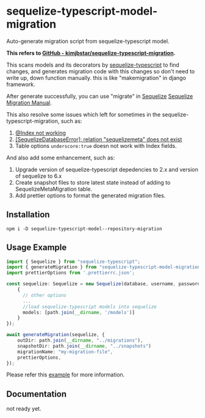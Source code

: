 # sequelize-typescript-model-migration

Auto-generate migration script from sequelize-typescript model.

**This refers to [GitHub - kimjbstar/sequelize-typescript-migration](https://github.com/kimjbstar/sequelize-typescript-migration).**

This scans models and its decorators by [sequelize-typescript](https://github.com/RobinBuschmann/sequelize-typescript) to find changes, and generates migration code with this changes so don't need to write up, down function manually. this is like "makemigration" in django framework.

After generate successfully, you can use "migrate" in [Sequelize](https://sequelize.org/)
[Sequelize Migration Manual](https://sequelize.org/master/manual/migrations.html).

This also resolve some issues which left for sometimes in the sequelize-typescript-migration, such as:

1. [@Index not working](https://github.com/kimjbstar/sequelize-typescript-migration/issues/7)
2. [[SequelizeDatabaseError]: relation "sequelizemeta" does not exist](https://github.com/kimjbstar/sequelize-typescript-migration/issues/4)
3. Table options `underscore:true` doesn not work with Index fields.

And also add some enhancement, such as:

1. Upgrade version of sequelize-typescript depedencies to 2.x and version of sequelize to 6.x
2. Create snapshot files to store latest state instead of adding to SequelizeMetaMigration table.
3. Add prettier options to format the generated migration files.

## Installation

```
npm i -D sequelize-typescript-model--repository-migration
```

## Usage Example

```typescript
import { Sequelize } from "sequelize-typescript";
import { generateMigration } from "sequelize-typescript-model-migration";
import prettierOptions from '.prettierrc.json';

const sequelize: Sequelize = new Sequelize(database, username, password,
    {
      // other options
      ...
      //load sequelize-typescript models into sequelize
      models: [path.join(__dirname, '/models')]
    }
});

await generateMigration(sequelize, {
    outDir: path.join(__dirname, "../migrations"),
    snapshotDir: path.join(__dirname, "../snapshots")
    migrationName: "my-migration-file",
    prettierOptions,
});
```

Please refer this [example](https://github.com/lngovn/sequelize-typescript-model-migration/tree/main/example) for more information.

## Documentation

not ready yet.
